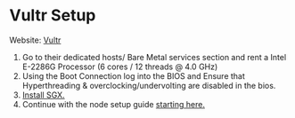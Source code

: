# Vultr Setup

Website: [Vultr](https://www.vultr.com/products/bare-metal/)

1. Go to their dedicated hosts/ Bare Metal services section and rent a Intel E-2286G Processor (6 cores / 12 threads @ 4.0 GHz)
2. Using the Boot Connection log into the BIOS and Ensure that Hyperthreading & overclocking/undervolting are disabled in the bios.
3. [Install SGX.](../node-setup/install-sgx.md)
4. Continue with the node setup guide [starting here.](../node-setup/)
